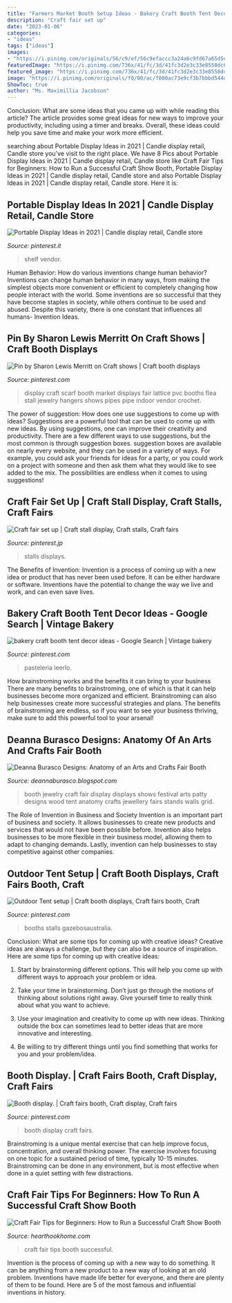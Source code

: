 ```yaml
---
title: "Farmers Market Booth Setup Ideas - Bakery Craft Booth Tent Decor Ideas"
description: "Craft fair set up"
date: "2023-01-06"
categories:
- "ideas"
tags: ["ideas"]
images:
- "https://i.pinimg.com/originals/56/c9/ef/56c9efaccc3a24a6c9fd67a65d5d1c16.jpg"
featuredImage: "https://i.pinimg.com/736x/41/fc/3d/41fc3d2e3c33e8558dc62eeca9b8a903.jpg"
featured_image: "https://i.pinimg.com/736x/41/fc/3d/41fc3d2e3c33e8558dc62eeca9b8a903.jpg"
image: "https://i.pinimg.com/originals/f0/00/ac/f000ac73e9cf3b7bbbd544d7b6fffed6.jpg"
ShowToc: true
author: "Ms. Maximillia Jacobson"
---
```



Conclusion: What are some ideas that you came up with while reading this article?
The article provides some great ideas for new ways to improve your productivity, including using a timer and breaks. Overall, these ideas could help you save time and make your work more efficient.

	

		
searching about Portable Display Ideas in 2021 | Candle display retail, Candle store you've visit to the right place. We have 8 Pics about Portable Display Ideas in 2021 | Candle display retail, Candle store like Craft Fair Tips for Beginners: How to Run a Successful Craft Show Booth, Portable Display Ideas in 2021 | Candle display retail, Candle store and also Portable Display Ideas in 2021 | Candle display retail, Candle store. Here it is:
		
    
## Portable Display Ideas In 2021 | Candle Display Retail, Candle Store

<img loading=lazy src="https://i.pinimg.com/736x/ec/7e/ad/ec7ead60a669f1eba5ff4625244e0caf.jpg" onerror="this.onerror=null;this.src='https://tse3.mm.bing.net/th?id=OIP.GMM90ha7aieSYSGCQoqATwHaJ3&amp;pid=15.1';" alt="Portable Display Ideas in 2021 | Candle display retail, Candle store">

_Source: pinterest.it_

>shelf vendor. 

	

Human Behavior: How do various inventions change human behavior?
Inventions can change human behavior in many ways, from making the simplest objects more convenient or efficient to completely changing how people interact with the world. Some inventions are so successful that they have become staples in society, while others continue to be used and abused. Despite this variety, there is one constant that influences all humans- Invention Ideas.

    
## Pin By Sharon Lewis Merritt On Craft Shows | Craft Booth Displays

<img loading=lazy src="https://i.pinimg.com/originals/f5/9e/48/f59e48ae18977c077cb9f54505e65ee2.jpg" onerror="this.onerror=null;this.src='https://tse1.mm.bing.net/th?id=OIP.ciH5o4oBGHrVGBR1GIS9jAHaJ4&amp;pid=15.1';" alt="Pin by Sharon Lewis Merritt on Craft shows | Craft booth displays">

_Source: pinterest.com_

>display craft scarf booth market displays fair lattice pvc booths flea stall jewelry hangers shows pipes pipe indoor vendor crochet. 

	

The power of suggestion: How does one use suggestions to come up with ideas?
Suggestions are a powerful tool that can be used to come up with new ideas. By using suggestions, one can improve their creativity and productivity. There are a few different ways to use suggestions, but the most common is through suggestion boxes. suggestion boxes are available on nearly every website, and they can be used in a variety of ways. For example, you could ask your friends for ideas for a party, or you could work on a project with someone and then ask them what they would like to see added to the mix. The possibilities are endless when it comes to using suggestions!

    
## Craft Fair Set Up | Craft Stall Display, Craft Stalls, Craft Fairs

<img loading=lazy src="https://i.pinimg.com/originals/f0/00/ac/f000ac73e9cf3b7bbbd544d7b6fffed6.jpg" onerror="this.onerror=null;this.src='https://tse2.mm.bing.net/th?id=OIP.SNLFfds6VdKr50WnuwyQSQHaHa&amp;pid=15.1';" alt="Craft fair set up | Craft stall display, Craft stalls, Craft fairs">

_Source: pinterest.jp_

>stalls displays. 

	

The Benefits of Invention:
Invention is a process of coming up with a new idea or product that has never been used before. It can be either hardware or software. Inventions have the potential to change the way we live and work, and can even save lives.

    
## Bakery Craft Booth Tent Decor Ideas - Google Search | Vintage Bakery

<img loading=lazy src="https://i.pinimg.com/736x/41/fc/3d/41fc3d2e3c33e8558dc62eeca9b8a903.jpg" onerror="this.onerror=null;this.src='https://tse3.mm.bing.net/th?id=OIP.xHLDjlezwpEs9Gs3zNx4JQHaFj&amp;pid=15.1';" alt="bakery craft booth tent decor ideas - Google Search | Vintage bakery">

_Source: pinterest.com_

>pasteleria leerlo. 

	

How brainstroming works and the benefits it can bring to your business
There are many benefits to brainstroming, one of which is that it can help businesses become more organized and efficient. Brainstroming can also help businesses create more successful strategies and plans. The benefits of brainstroming are endless, so if you want to see your business thriving, make sure to add this powerful tool to your arsenal!

    
## Deanna Burasco Designs: Anatomy Of An Arts And Crafts Fair Booth

<img loading=lazy src="http://1.bp.blogspot.com/-tU3q-kzQiA8/TnEBvkHb2jI/AAAAAAAAApk/hPLJkex5scM/w1200-h630-p-k-no-nu/patty-lakinsmith-art-festival-booth-1-425x318.jpg" onerror="this.onerror=null;this.src='https://tse4.mm.bing.net/th?id=OIP.YtbxoZMBvzH4XGfxJk5JNgAAAA&amp;pid=15.1';" alt="Deanna Burasco Designs: Anatomy of an Arts and Crafts Fair Booth">

_Source: deannaburasco.blogspot.com_

>booth jewelry craft fair display displays shows festival arts patty designs wood tent anatomy crafts jewellery fairs stands walls grid. 

	

The Role of Invention in Business and Society
Invention is an important part of business and society. It allows businesses to create new products and services that would not have been possible before. Invention also helps businesses to be more flexible in their business model, allowing them to adapt to changing demands. Lastly, invention can help businesses to stay competitive against other companies.

    
## Outdoor Tent Setup | Craft Booth Displays, Craft Fairs Booth, Craft

<img loading=lazy src="https://i.pinimg.com/736x/e1/82/1d/e1821d108a7ccaaa975fc38b5af28bb7.jpg" onerror="this.onerror=null;this.src='https://tse3.mm.bing.net/th?id=OIP.Q-J52cGbD89efECFWw1UrgHaFn&amp;pid=15.1';" alt="Outdoor Tent setup | Craft booth displays, Craft fairs booth, Craft">

_Source: pinterest.com_

>booths stalls gazebosaustralia. 

	

Conclusion: What are some tips for coming up with creative ideas?
Creative ideas are always a challenge, but they can also be a source of inspiration. Here are some tips for coming up with creative ideas:
1. Start by brainstorming different options. This will help you come up with different ways to approach your problem or idea.

2. Take your time in brainstorming. Don’t just go through the motions of thinking about solutions right away. Give yourself time to really think about what you want to achieve.

3. Use your imagination and creativity to come up with new ideas. Thinking outside the box can sometimes lead to better ideas that are more innovative and interesting.

4. Be willing to try different things until you find something that works for you and your problem/idea.

    
## Booth Display. | Craft Fairs Booth, Craft Display, Craft Fairs

<img loading=lazy src="https://i.pinimg.com/originals/56/c9/ef/56c9efaccc3a24a6c9fd67a65d5d1c16.jpg" onerror="this.onerror=null;this.src='https://tse2.mm.bing.net/th?id=OIP.TevnSokpUcnBTSxr0NaCUQHaJ4&amp;pid=15.1';" alt="Booth display. | Craft fairs booth, Craft display, Craft fairs">

_Source: pinterest.com_

>booth display craft fairs. 

	

Brainstroming is a unique mental exercise that can help improve focus, concentration, and overall thinking power. The exercise involves focusing on one topic for a sustained period of time, typically 10-15 minutes. Brainstroming can be done in any environment, but is most effective when done in a quiet setting with few distractions.

    
## Craft Fair Tips For Beginners: How To Run A Successful Craft Show Booth

<img loading=lazy src="http://hearthookhome.com/wp-content/uploads/2017/03/Craft-Fair-Tips.png" onerror="this.onerror=null;this.src='https://tse2.mm.bing.net/th?id=OIP.UWR5x4VK70Yl-8ETD9JbfgHaLG&amp;pid=15.1';" alt="Craft Fair Tips for Beginners: How to Run a Successful Craft Show Booth">

_Source: hearthookhome.com_

>craft fair tips booth successful. 

	

Invention is the process of coming up with a new way to do something. It can be anything from a new product to a new way of looking at an old problem. Inventions have made life better for everyone, and there are plenty of them to be found. Here are 5 of the most famous and influential inventions in history.

